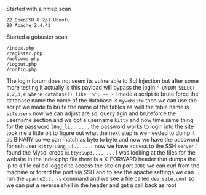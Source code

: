 Started with a nmap scan
```
22 OpenSSH 8.2p1 Ubuntu
80 Apache 2.4.41
```
Started a gobuster scan
```
/index.php
/register.php
/welcome.php
/logout.php
/config.php
```
The login forum does not seem its vulnerable to Sql Injection but after some more testing it actually is this payload will bypass the login `' UNION SELECT 1,2,3,4 where database() like '%'; -- -` I made a script to brute force the database name the name of the database is `mywebsite` then we can use the script we made to brute the name of the tables as well the table name is `siteusers` now we can adjust are sql query agin and bruteforce the username section and we got a username `kitty` and now time same thing for the password `l0ng_li.......` the password works to login into the site took me a little bit to figure out what the next step is we needed to dump it as BINARY so we can match as byte to byte and now we have the password for ssh user `kitty:L0ng_Li.......` now we have access to the SSH server I found the Mysql creds `kitty:Sup3........` I was looking at the files for the website in the index.php file there is a X-FORWARD header that dumps the ip to a file called logged to access the site on port `8080` we can curl from the machine or forard the port via SSH and to see the apache settings we can run the `apache2ctl -s` command and we see a file called `dev_site.conf` so we can put a reverse shell in the header and get a call back as root